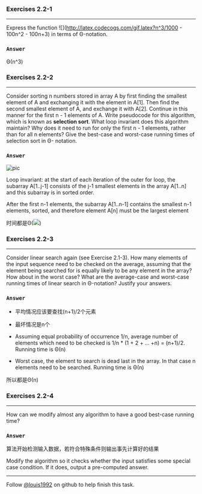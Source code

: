 ### Exercises 2.2-1
***
Express the function ![](http://latex.codecogs.com/gif.latex?n^3/1000 - 100n^2 - 100n+3)
 in terms of Θ-notation.

### `Answer`
Θ(n^3)


### Exercises 2.2-2
***
Consider sorting n numbers stored in array A by first finding the smallest element of A and exchanging it with the element in A[1]. Then find the second smallest element of A, and exchange it with A[2]. Continue in this manner for the first n - 1 elements of A. Write pseudocode for this algorithm, which is known as **selection sort**. What loop invariant does this algorithm maintain? Why does it need to run for only the first n - 1 elements, rather than for all n elements? Give the best-case and worst-case running times of selection sort in Θ- notation.

### `Answer`
![pic](./repo/s2/1.png)

Loop invariant: at the start of each iteration of the outer for loop, the subarray A[1..j-1] consists of the j-1 smallest elements in the array A[1..n] and this subarray is in sorted order.

After the first n-1 elements, the subarray A[1..n-1] contains the smallest n-1 elements, sorted, and therefore element A[n] must be the largest element

时间都是Θ(![](http://latex.codecogs.com/gif.latex?n^2))


### Exercises 2.2-3
***
Consider linear search again (see Exercise 2.1-3). How many elements of the input sequence need to be checked on the average, assuming that the element being searched for is equally likely to be any element in the array? How about in the worst case? What are the average-case and worst-case running times of linear search in Θ-notation? Justify your answers.

### `Answer`
* 平均情况应该要查找(n+1)/2个元素
* 最坏情况是n个

* Assuming equal probability of occurrence 1/n, average number of elements which need to be checked is 1/n * (1 + 2 + ... +n) = (n+1)/2. Running time is Θ(n)
* Worst case, the element to search is dead last in the array. In that case n elements need to be searched. Running time is Θ(n)

所以都是Θ(n)


### Exercises 2.2-4
***
How can we modify almost any algorithm to have a good best-case running time?

### `Answer`
算法开始检测输入数据，若符合特殊条件则输出事先计算好的结果

Modify the algorithm so it checks whether the input satisfies some special case condition. If it does, output a pre-computed answer.



***
Follow [@louis1992](https://github.com/gzc) on github to help finish this task.

